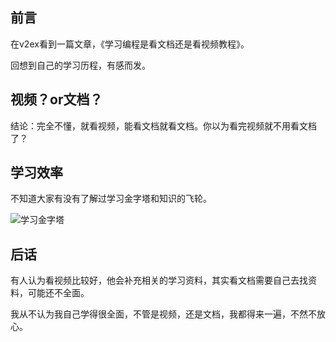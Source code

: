 ## 前言

在v2ex看到一篇文章，《学习编程是看文档还是看视频教程》。

回想到自己的学习历程，有感而发。



## 视频？or文档？

结论：完全不懂，就看视频，能看文档就看文档。你以为看完视频就不用看文档了？



## 学习效率

不知道大家有没有了解过学习金字塔和知识的飞轮。

![学习金字塔](https://gitee.com/SaulJWu/blog-images/raw/master/images/20211112093332.jpeg)



## 后话

有人认为看视频比较好，他会补充相关的学习资料，其实看文档需要自己去找资料，可能还不全面。

我从不认为我自己学得很全面，不管是视频，还是文档，我都得来一遍，不然不放心。